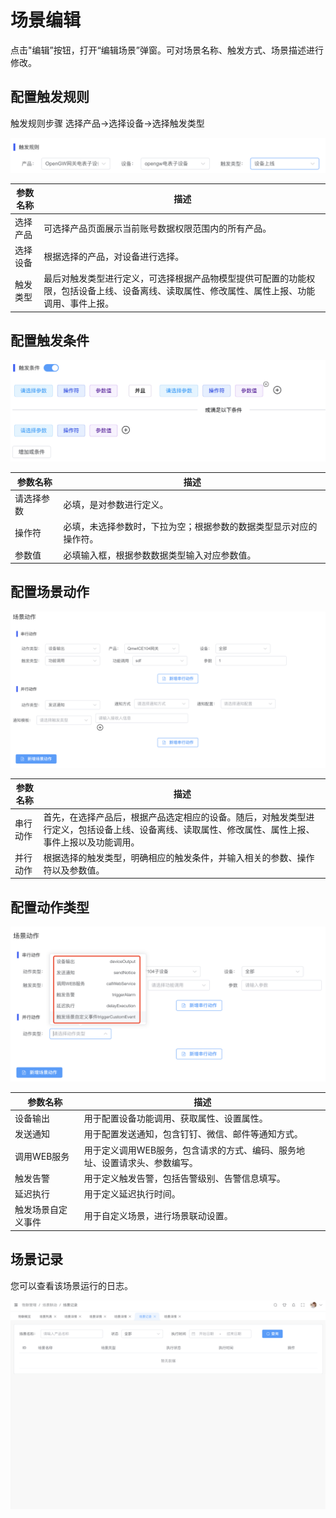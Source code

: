 # 场景编辑

点击"编辑”按钮，打开“编辑场景”弹窗。可对场景名称、触发方式、场景描述进行修改。


## 配置触发规则

触发规则步骤 选择产品->选择设备->选择触发类型

![img](../../public/imgs/guide/scene/trigger.png)

| 参数名称 | 描述                                                         |
| -------- | ------------------------------------------------------------ |
| 选择产品 | 可选择产品页面展示当前账号数据权限范围内的所有产品。         |
| 选择设备 | 根据选择的产品，对设备进行选择。                             |
| 触发类型 | 最后对触发类型进行定义，可选择根据产品物模型提供可配置的功能权限，包括设备上线、设备离线、读取属性、修改属性、属性上报、功能调用、事件上报。 |

## 配置触发条件

![img](../../public/imgs/guide/scene/conditions.png)

| 参数名称   | 描述                                                         |
| ---------- | ------------------------------------------------------------ |
| 请选择参数 | 必填，是对参数进行定义。                                     |
| 操作符     | 必填，未选择参数时，下拉为空；根据参数的数据类型显示对应的操作符。 |
| 参数值     | 必填输入框，根据参数数据类型输入对应参数值。                 |

## 配置场景动作

![img](../../public/imgs/guide/scene/actions.png)

| 参数名称 | 描述                                                         |
| -------- | ------------------------------------------------------------ |
| 串行动作 | 首先，在选择产品后，根据产品选定相应的设备。随后，对触发类型进行定义，包括设备上线、设备离线、读取属性、修改属性、属性上报、事件上报以及功能调用。 |
| 并行动作 | 根据选择的触发类型，明确相应的触发条件，并输入相关的参数、操作符以及参数值。 |

## 配置动作类型

![img](../../public/imgs/guide/scene/actiontype.png)

| 参数名称           | 描述                                                         |
| ------------------ | ------------------------------------------------------------ |
| 设备输出           | 用于配置设备功能调用、获取属性、设置属性。                   |
| 发送通知           | 用于配置发送通知，包含钉钉、微信、邮件等通知方式。           |
| 调用WEB服务        | 用于定义调用WEB服务，包含请求的方式、编码、服务地址、设置请求头、参数编写。 |
| 触发告警           | 用于定义触发告警，包括告警级别、告警信息填写。               |
| 延迟执行           | 用于定义延迟执行时间。                                       |
| 触发场景自定义事件 | 用于自定义场景，进行场景联动设置。                           |

## 场景记录

您可以查看该场景运行的日志。

![img](../../public/imgs/guide/scene/recording.png)
